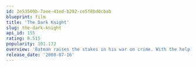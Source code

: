 ```yaml
---
id: 2e53509b-7aee-41ed-b292-ce5f8bd0cbab
blueprint: film
title: 'The Dark Knight'
slug: the-dark-knight
api_id: 155
rating: 8.515
popularity: 101.172
overview: 'Batman raises the stakes in his war on crime. With the help of Lt. Jim Gordon and District Attorney Harvey Dent, Batman sets out to dismantle the remaining criminal organizations that plague the streets. The partnership proves to be effective, but they soon find themselves prey to a reign of chaos unleashed by a rising criminal mastermind known to the terrified citizens of Gotham as the Joker.'
release_date: '2008-07-16'
---
```

